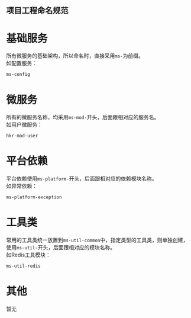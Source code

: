 项目工程命名规范
----

# 基础服务

所有微服务的基础架构，所以命名时，直接采用`ms-`为前缀。   
如配置服务：

    ms-config


# 微服务

所有的微服务名称，均采用`ms-mod-`开头，后面跟相对应的服务名。   
如用户微服务：

    hkr-mod-user

# 平台依赖

平台依赖使用`ms-platform-`开头，后面跟相对应的依赖模块名称。   
如异常依赖：

    ms-platform-exception

# 工具类

常用的工具类统一放置到`ms-util-common`中，指定类型的工具类，则单独创建，使用`ms-util-`开头，后面跟相对应的模块名称。   
如Redis工具模块：

    ms-util-redis

# 其他

暂无
